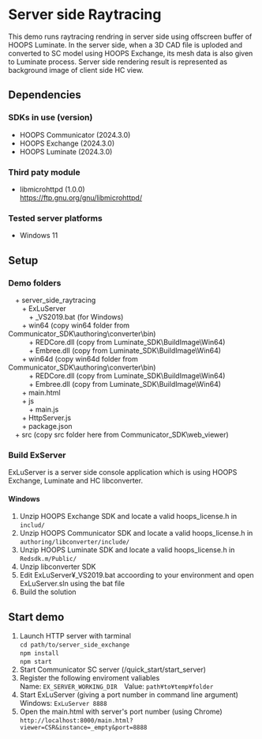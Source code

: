 # Server side Raytracing
This demo runs raytracing rendring in server side using offscreen buffer of HOOPS Luminate. In the server side, when a 3D CAD file is uploded and converted to SC model using HOOPS Exchange, its mesh data is also given to Luminate process. Server side rendering result is represented as background image of client side HC view.

## Dependencies
### SDKs in use (version)
* HOOPS Communicator (2024.3.0)
* HOOPS Exchange (2024.3.0)
* HOOPS Luminate (2024.3.0)

### Third paty module
* libmicrohttpd (1.0.0)<br>
  https://ftp.gnu.org/gnu/libmicrohttpd/

### Tested server platforms
* Windows 11

## Setup
### Demo folders
&emsp;+ server_side_raytracing<br>
&emsp;&emsp;+ ExLuServer<br>
&emsp;&emsp;&emsp;+ _VS2019.bat (for Windows)<br>
&emsp;&emsp;+ win64 (copy win64 folder from Communicator_SDK\authoring\converter\bin)<br>
&emsp;&emsp;&emsp;+ REDCore.dll (copy from Luminate_SDK\BuildImage\Win64)<br>
&emsp;&emsp;&emsp;+ Embree.dll (copy from Luminate_SDK\BuildImage\Win64)<br>
&emsp;&emsp;+ win64d (copy win64d folder from Communicator_SDK\authoring\converter\bin)<br>
&emsp;&emsp;&emsp;+ REDCore.dll (copy from Luminate_SDK\BuildImage\Win64)<br>
&emsp;&emsp;&emsp;+ Embree.dll (copy from Luminate_SDK\BuildImage\Win64)<br>
&emsp;&emsp;+ main.html<br>
&emsp;&emsp;+ js<br>
&emsp;&emsp;&emsp;+ main.js<br>
&emsp;&emsp;+ HttpServer.js<br>
&emsp;&emsp;+ package.json<br>
&emsp;+ src (copy src folder here from Communicator_SDK\web_viewer)<br>

### Build ExServer
ExLuServer is a server side console application which is using HOOPS Exchange, Luminate and HC libconverter. <br>
#### Windows
1. Unzip HOOPS Exchange SDK and locate a valid hoops_license.h in `includ/` 
2. Unzip HOOPS Communicator SDK and locate a valid hoops_license.h in `authoring/libconverter/include/`
3. Unzip HOOPS Luminate SDK and locate a valid hoops_license.h in `Redsdk.m/Public/`
4. Unzip libconverter SDK
5. Edit ExLuServer¥_VS2019.bat accoording to your environment and open ExLuServer.sln using the bat file
6. Build the solution
     
## Start demo
1. Launch HTTP server with tarminal<br>
    `cd path/to/server_side_exchange`<br>
    `npm install`<br>
    `npm start`<br>
2. Start Communicator SC server (<Communicator SDK>/quick_start/start_server)
3. Register the following enviroment valiables<br>
    Name: `EX_SERVER_WORKING_DIR`&emsp;Value: `path¥to¥temp¥folder`<br>
4. Start ExLuServer (giving a port number in command line argument)<br>
    Windows: `ExLuServer 8888`<br>
5. Open the main.html with server's port number (using Chrome)<br>
    `http://localhost:8000/main.html?viewer=CSR&instance=_empty&port=8888`
    

